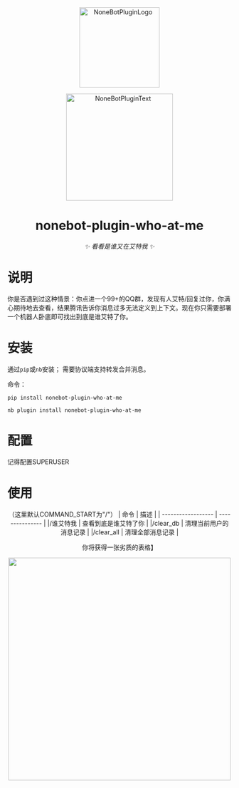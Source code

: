 <div align="center">
  <a href="https://v2.nonebot.dev/store"><img src="https://s2.loli.net/2022/06/16/opBDE8Swad5rU3n.png" width="180" height="180" alt="NoneBotPluginLogo"></a>
  <br>
  <p><img src="https://s2.loli.net/2022/06/16/xsVUGRrkbn1ljTD.png" width="240" alt="NoneBotPluginText"></p>
</div>

<div align="center">

# nonebot-plugin-who-at-me

_✨ 看看是谁又在艾特我 ✨_
</div>
  
 # 说明
 你是否遇到过这种情景：你点进一个99+的QQ群，发现有人艾特/回复过你，你满心期待地去查看，结果腾讯告诉你消息过多无法定义到上下文。现在你只需要部署一个机器人卧底即可找出到底是谁艾特了你。
 # 安装
通过`pip`或`nb`安装；
需要协议端支持转发合并消息。

命令：
```shell
pip install nonebot-plugin-who-at-me
```
```shell
nb plugin install nonebot-plugin-who-at-me
```
# 配置
记得配置SUPERUSER
# 使用
<div align="center">

（这里默认COMMAND_START为"/"）
| 命令              | 描述              |
| ------------------ | --------------- |
|/谁艾特我 | 查看到底是谁艾特了你       |
|/clear_db     | 清理当前用户的消息记录 |
|/clear_all     | 清理全部消息记录     |

你将获得一张劣质的表格】
  <p><img src=https://s2.loli.net/2022/06/02/hS76NxRYKDIALrn.png width=500 heighth=500></p>
</div>
